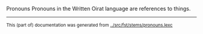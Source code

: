 Pronouns
Pronouns in the Written Oirat language are references to things.


* * *
<small>This (part of) documentation was generated from [../src/fst/stems/pronouns.lexc](http://github.com/giellalt/lang-xwo/blob/main/../src/fst/stems/pronouns.lexc)</small>